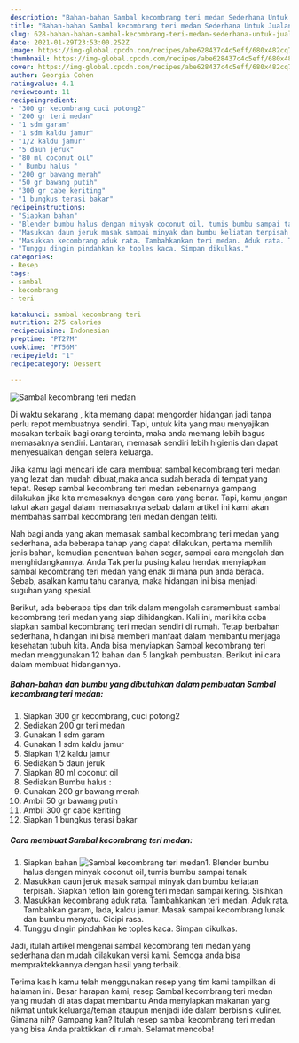 ```yaml
---
description: "Bahan-bahan Sambal kecombrang teri medan Sederhana Untuk Jualan"
title: "Bahan-bahan Sambal kecombrang teri medan Sederhana Untuk Jualan"
slug: 628-bahan-bahan-sambal-kecombrang-teri-medan-sederhana-untuk-jualan
date: 2021-01-29T23:53:00.252Z
image: https://img-global.cpcdn.com/recipes/abe628437c4c5eff/680x482cq70/sambal-kecombrang-teri-medan-foto-resep-utama.jpg
thumbnail: https://img-global.cpcdn.com/recipes/abe628437c4c5eff/680x482cq70/sambal-kecombrang-teri-medan-foto-resep-utama.jpg
cover: https://img-global.cpcdn.com/recipes/abe628437c4c5eff/680x482cq70/sambal-kecombrang-teri-medan-foto-resep-utama.jpg
author: Georgia Cohen
ratingvalue: 4.1
reviewcount: 11
recipeingredient:
- "300 gr kecombrang cuci potong2"
- "200 gr teri medan"
- "1 sdm garam"
- "1 sdm kaldu jamur"
- "1/2 kaldu jamur"
- "5 daun jeruk"
- "80 ml coconut oil"
- " Bumbu halus "
- "200 gr bawang merah"
- "50 gr bawang putih"
- "300 gr cabe keriting"
- "1 bungkus terasi bakar"
recipeinstructions:
- "Siapkan bahan"
- "Blender bumbu halus dengan minyak coconut oil, tumis bumbu sampai tanak"
- "Masukkan daun jeruk masak sampai minyak dan bumbu keliatan terpisah. Siapkan teflon lain goreng teri medan sampai kering. Sisihkan"
- "Masukkan kecombrang aduk rata. Tambahkankan teri medan. Aduk rata. Tambahkan garam, lada, kaldu jamur. Masak sampai kecombrang lunak dan bumbu menyatu. Cicipi rasa."
- "Tunggu dingin pindahkan ke toples kaca. Simpan dikulkas."
categories:
- Resep
tags:
- sambal
- kecombrang
- teri

katakunci: sambal kecombrang teri 
nutrition: 275 calories
recipecuisine: Indonesian
preptime: "PT27M"
cooktime: "PT56M"
recipeyield: "1"
recipecategory: Dessert

---
```



![Sambal kecombrang teri medan](https://img-global.cpcdn.com/recipes/abe628437c4c5eff/680x482cq70/sambal-kecombrang-teri-medan-foto-resep-utama.jpg)

Di waktu  sekarang , kita memang dapat mengorder hidangan jadi tanpa perlu repot membuatnya sendiri. Tapi, untuk kita yang mau menyajikan masakan terbaik bagi orang tercinta, maka anda memang lebih bagus memasaknya sendiri. Lantaran, memasak sendiri lebih higienis dan dapat menyesuaikan dengan selera keluarga.

Jika kamu lagi mencari ide cara membuat sambal kecombrang teri medan yang lezat dan mudah dibuat,maka anda sudah berada di tempat yang tepat. Resep sambal kecombrang teri medan  sebenarnya gampang dilakukan jika kita memasaknya dengan cara yang benar. Tapi, kamu jangan takut akan gagal dalam memasaknya 
sebab dalam artikel ini kami akan membahas sambal kecombrang teri medan dengan teliti.  



Nah bagi anda yang akan memasak sambal kecombrang teri medan yang sederhana, ada beberapa tahap yang dapat dilakukan, pertama memilih jenis bahan, kemudian penentuan bahan segar, sampai cara mengolah dan menghidangkannya. Anda Tak perlu pusing kalau hendak menyiapkan sambal kecombrang teri medan yang enak di mana pun anda berada. Sebab, asalkan kamu  tahu caranya, maka hidangan ini bisa menjadi suguhan yang spesial.

Berikut, ada beberapa tips dan trik dalam mengolah caramembuat sambal kecombrang teri medan yang siap dihidangkan. Kali ini, mari kita coba siapkan sambal kecombrang teri medan sendiri di rumah. Tetap berbahan sederhana, hidangan ini bisa memberi manfaat dalam membantu menjaga kesehatan tubuh kita. Anda bisa menyiapkan Sambal kecombrang teri medan menggunakan 12 bahan dan 5 langkah pembuatan. Berikut ini cara dalam membuat hidangannya.

<!--inarticleads1-->

##### Bahan-bahan dan bumbu yang dibutuhkan dalam pembuatan Sambal kecombrang teri medan:

1. Siapkan 300 gr kecombrang, cuci potong2
1. Sediakan 200 gr teri medan
1. Gunakan 1 sdm garam
1. Gunakan 1 sdm kaldu jamur
1. Siapkan 1/2 kaldu jamur
1. Sediakan 5 daun jeruk
1. Siapkan 80 ml coconut oil
1. Sediakan  Bumbu halus :
1. Gunakan 200 gr bawang merah
1. Ambil 50 gr bawang putih
1. Ambil 300 gr cabe keriting
1. Siapkan 1 bungkus terasi bakar




<!--inarticleads2-->

##### Cara membuat Sambal kecombrang teri medan:

1. Siapkan bahan
<img src="https://img-global.cpcdn.com/steps/bd9fc1dc1408bb27/160x128cq70/sambal-kecombrang-teri-medan-langkah-memasak-1-foto.jpg" alt="Sambal kecombrang teri medan">1. Blender bumbu halus dengan minyak coconut oil, tumis bumbu sampai tanak
1. Masukkan daun jeruk masak sampai minyak dan bumbu keliatan terpisah. Siapkan teflon lain goreng teri medan sampai kering. Sisihkan
1. Masukkan kecombrang aduk rata. Tambahkankan teri medan. Aduk rata. Tambahkan garam, lada, kaldu jamur. Masak sampai kecombrang lunak dan bumbu menyatu. Cicipi rasa.
1. Tunggu dingin pindahkan ke toples kaca. Simpan dikulkas.




Jadi, itulah artikel mengenai  sambal kecombrang teri medan  yang sederhana dan mudah dilakukan versi kami. Semoga anda bisa mempraktekkannya dengan hasil yang terbaik. 

Terima kasih kamu telah menggunakan resep yang tim kami tampilkan di halaman ini. Besar harapan kami, resep  Sambal kecombrang teri medan yang mudah di atas dapat membantu Anda menyiapkan makanan yang nikmat untuk keluarga/teman ataupun menjadi ide dalam berbisnis kuliner. Gimana nih? Gampang kan? Itulah resep sambal kecombrang teri medan yang bisa Anda praktikkan di rumah. Selamat mencoba!

